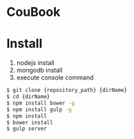CouBook
===============
# Install

1. nodejs install
2. mongodb install
3. execute console command
```sh
$ git clone {repository_path} {dirName}
$ cd {dirName}
$ npm install bower -g
$ npm install gulp -g
$ npm install
$ bower install
$ gulp server
```